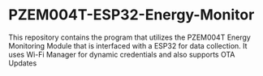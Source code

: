 # PZEM004T-ESP32-Energy-Monitor
This repository contains the program that utilizes the PZEM004T Energy Monitoring Module that is interfaced with a ESP32 for data collection. It uses Wi-Fi Manager for dynamic credentials and also supports OTA Updates

